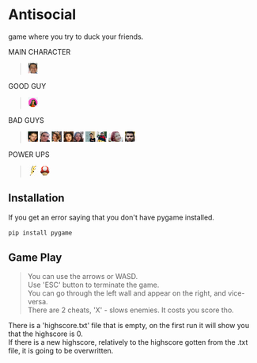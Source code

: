 # Antisocial
game where you try to duck your friends.

MAIN CHARACTER
>![](players/player.png)

GOOD GUY
>![](players/good/ceci.png)   

BAD GUYS
>![](players/bad/radichat.png) ![](players/bad/danko.png) ![](players/bad/regi.png) ![](players/bad/bocko.png)![](players/bad/anne.png) ![](players/bad/lazo.png) ![](players/bad/aleko.png) ![](players/bad/monika.png) ![](players/bad/shosho.png)

POWER UPS
>![](players/powerups/flash.png) ![](players/powerups/red.png)


## Installation

If you get an error saying that you don't have pygame installed.</br>

```bash
pip install pygame
```



## Game Play

>You can use the arrows or WASD. </br>
>Use 'ESC' button to terminate the game. </br>
>You can go through the left wall and appear on the right, and vice-versa. </br>
>There are 2 cheats, 'X' - slows enemies. It costs you score tho. </br>

There is a 'highscore.txt' file that is empty, on the first run it will show you that the highscore is 0. </br>
If there is a new highscore, relatively to the highscore gotten from the .txt file, it is going to be overwritten. </br>
